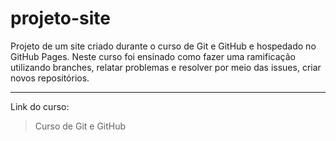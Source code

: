 # projeto-site
Projeto de um site criado durante o curso de Git e GitHub e hospedado no GitHub Pages. Neste curso foi ensinado como fazer uma ramificação utilizando branches, relatar problemas e resolver por meio das issues, criar novos repositórios.
***
Link do curso: 
> Curso de Git e GitHub

